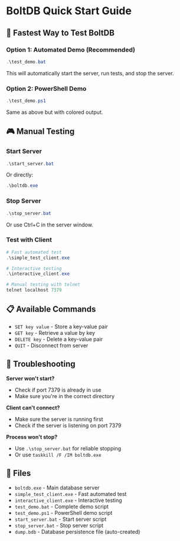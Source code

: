 # BoltDB Quick Start Guide

## 🚀 **Fastest Way to Test BoltDB**

### **Option 1: Automated Demo (Recommended)**
```powershell
.\test_demo.bat
```
This will automatically start the server, run tests, and stop the server.

### **Option 2: PowerShell Demo**
```powershell
.\test_demo.ps1
```
Same as above but with colored output.

## 🎮 **Manual Testing**

### **Start Server**
```powershell
.\start_server.bat
```
Or directly:
```powershell
.\boltdb.exe
```

### **Stop Server**
```powershell
.\stop_server.bat
```
Or use Ctrl+C in the server window.

### **Test with Client**
```powershell
# Fast automated test
.\simple_test_client.exe

# Interactive testing
.\interactive_client.exe

# Manual testing with telnet
telnet localhost 7379
```

## 📋 **Available Commands**

- `SET key value` - Store a key-value pair
- `GET key` - Retrieve a value by key  
- `DELETE key` - Delete a key-value pair
- `QUIT` - Disconnect from server

## 🔧 **Troubleshooting**

**Server won't start?**
- Check if port 7379 is already in use
- Make sure you're in the correct directory

**Client can't connect?**
- Make sure the server is running first
- Check if the server is listening on port 7379

**Process won't stop?**
- Use `.\stop_server.bat` for reliable stopping
- Or use `taskkill /F /IM boltdb.exe`

## 📁 **Files**

- `boltdb.exe` - Main database server
- `simple_test_client.exe` - Fast automated test
- `interactive_client.exe` - Interactive testing
- `test_demo.bat` - Complete demo script
- `test_demo.ps1` - PowerShell demo script
- `start_server.bat` - Start server script
- `stop_server.bat` - Stop server script
- `dump.bdb` - Database persistence file (auto-created)


